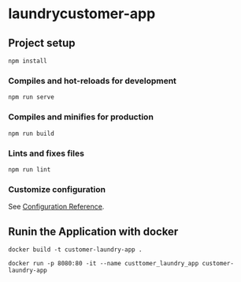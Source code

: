 # laundrycustomer-app

## Project setup
```
npm install
```

### Compiles and hot-reloads for development
```
npm run serve
```

### Compiles and minifies for production
```
npm run build
```

### Lints and fixes files
```
npm run lint
```

### Customize configuration
See [Configuration Reference](https://cli.vuejs.org/config/).

## Runin the Application with docker 
```
docker build -t customer-laundry-app . 
``` 
```
docker run -p 8080:80 -it --name custtomer_laundry_app customer-laundry-app
```
